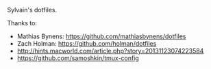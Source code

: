 Sylvain's dotfiles.

Thanks to:
- Mathias Bynens: https://github.com/mathiasbynens/dotfiles
- Zach Holman: https://github.com/holman/dotfiles
- http://hints.macworld.com/article.php?story=20131123074223584
- https://github.com/samoshkin/tmux-config
